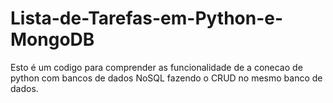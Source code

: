 # Lista-de-Tarefas-em-Python-e-MongoDB
Esto é um codigo para comprender as funcionalidade de a conecao de python com bancos de dados NoSQL fazendo o CRUD no mesmo banco de dados.
